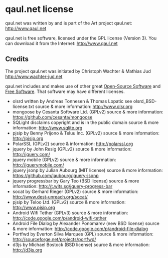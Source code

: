 # qaul.net license

qaul.net was written by and is part of the Art project qaul.net: 
http://www.qaul.net 

qaul.net is free software, licensed under the GPL license (Version 3).
You can download it from the Internet: http://www.qaul.net


Credits
-------

The project qaul.net was initiated by Christoph Wachter & Mathias Jud 
http://www.wachter-jud.net

qaul.net includes and makes use of other great [Open-Source Software](http://opensource.org/osd) and [Free Software](http://www.gnu.org/philosophy/free-sw.html).
That software may have different licenses.

* olsrd written by Andreas Tonnesen & Thomas Lopatic see olsrd_BSD-license.txt
  source & more information: http://www.olsr.org
* mongoose by Cesanta Software Ltd. (GPLv2)
  source & more information: https://github.com/cesanta/mongoose
* SQLight disclaims copyright and is in the public domain
  source & more information: http://www.sqlite.org
* pjsip by Benny Prijono & Teluu Inc. (GPLv2)
  source & more information: http://pjsip.org
* PolarSSL (GPLv2)
  source & information: http://polarssl.org
* jquery by John Resig (GPLv2)
  source & more information: http://jquery.com/
* jquery mobile (GPLv2)
  source & more information: http://jquerymobile.com/
* jquery jsonp by Julian Aubourg (MIT license)
  source & more information: https://github.com/jaubourg/jquery-jsonp
* jquery progressbar by Gary Teo (BSD license)
  source & more information: http://t.wits.sg/jquery-progress-bar
* socat by Gerhard Rieger (GPLv2)
  source & more information: http://www.dest-unreach.org/socat/
* pjsip by Teloo Ltd. (GPLv2)
  source & more information: http://www.pjsip.org  
* Android Wifi Tether (GPLv3)
  source & more information: http://code.google.com/p/android-wifi-tether
* Android File Dialog by Alexander Ponomarev (new BSD license)
  source & more information: http://code.google.com/p/android-file-dialog
* Portfwd by Everton Silva Marques (GPL)
  source & more information: http://sourceforge.net/projects/portfwd/
* d3js by Michael Bostock (BSD license)
  source & more information: http://d3js.org
